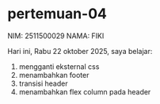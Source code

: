 # pertemuan-04

NIM: 2511500029
NAMA: FIKI

Hari ini, Rabu 22 oktober 2025, saya belajar:

<ol>
    <li>mengganti eksternal css</li>
    <li>menambahkan footer</li>
    <li>transisi header</li>
    <li>menambahkan flex column pada header</li>
<ol>    
